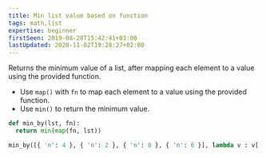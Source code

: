 ```yaml
---
title: Min list value based on function
tags: math,list
expertise: beginner
firstSeen: 2019-08-20T15:42:41+03:00
lastUpdated: 2020-11-02T19:28:27+02:00
---
```


Returns the minimum value of a list, after mapping each element to a value using the provided function.

- Use `map()` with `fn` to map each element to a value using the provided function.
- Use `min()` to return the minimum value.

```py
def min_by(lst, fn):
  return min(map(fn, lst))
```

```py
min_by([{ 'n': 4 }, { 'n': 2 }, { 'n': 8 }, { 'n': 6 }], lambda v : v['n']) # 2
```
